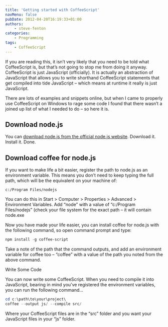 ```yaml
---
title: 'Getting started with CoffeeScript'
navMenu: false
pubDate: 2012-04-20T16:19:33+01:00
authors:
    - steve-fenton
categories:
    - Programming
tags:
    - CoffeeScript
---
```


If you are reading this, it isn’t very likely that you need to be told what CoffeeScript is, but that’s not going to stop me from doing it anyway. CoffeeScript is just JavaScript (officially). It is actually an abstraction of JavaScript that allows you to write shorthand CoffeeScript statements that get compiled into tide JavaScript – which means at runtime it really is just JavaScript.

There are lots of examples and snippets online, but when I came to properly use CoffeeScript on Windows to rage some code I found that there wasn’t a joined up list of what I needed to do – so here it is.

## Download node.js

You can [download node.js from the official node.js website](https://nodejs.org/). Download it. Install it. Done.

## Download coffee for node.js

If you want to make life a bit easier, register the path to node.js as an environment variable. This means you don’t need to keep typing the full path, which will be the equivalent on your machine of:

```
c:/Program Files/nodejs
```

You can do this in Start > Computer > Properties > Advanced > Environment Variables. Add “node” with a value of “c:/Program Files/nodejs” (check your file system for the exact path – it will contain node.exe

Now you have made your life easier, you can install coffee for node.js with the following command, so open command prompt and type:

```powershell
npm install -g coffee-script
```

Take a note of the path that the command outputs, and add an environment variable for coffee too – “coffee” with a value of the path you noted from the above command.

Write Some Code

You can now write some CoffeeScript. When you need to compile it into JavaScript, bearing in mind you’ve registered the environment variables, you can run the following command…

```powershell
cd c:\path\to\your\project\
coffee --output js/ --compile src/
```

Where your CoffeeScript files are in the “src” folder and you want your JavaScript files in your “js” folder.